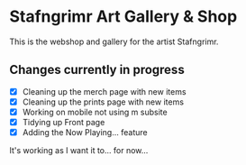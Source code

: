 # Stafngrimr Art Gallery & Shop

This is the webshop and gallery for the artist Stafngrimr.

## Changes currently in progress

- [x] Cleaning up the merch page with new items
- [x] Cleaning up the prints page with new items
- [x] Working on mobile not using m subsite
- [x] Tidying up Front page
- [x] Adding the Now Playing... feature

It's working as I want it to... for now...
